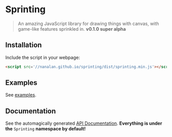 # Sprinting
> An amazing JavaScript library for drawing things with canvas, with game-like features sprinkled in.
> __v0.1.0 super alpha__

## Installation
Include the script in your webpage:
```html
<script src='//nanalan.github.io/sprinting/dist/sprinting.min.js'></script>
```

## Examples
See [examples](http://nanalan.github.io/sprinting/examples/).

## Documentation
See the automagically generated [API Documentation](http://nanalan.github.io/sprinting/docs/).
**Everything is under the** `Sprinting` **namespace by default!**